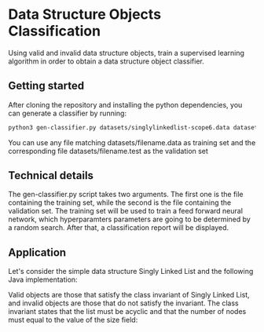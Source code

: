 # Data Structure Objects Classification

Using valid and invalid data structure objects, train a supervised learning algorithm in order to obtain a data structure object classifier.

## Getting started

After cloning the repository and installing the python dependencies, you can generate a classifier by running:

```bash
python3 gen-classifier.py datasets/singlylinkedlist-scope6.data datasets/singlylinkedlist-scope6.test
```

You can use any file matching datasets/filename.data as training set and the corresponding file datasets/filename.test as the validation set

## Technical details

The gen-classifier.py script takes two arguments. The first one is the file containing the training set, while the second is the file containing the validation set. The training set will be used to train a feed forward neural network, which hyperparamters parameters are going to be determined by a random search. After that, a classification report will be displayed.

## Application

Let's consider the simple data structure Singly Linked List and the following Java implementation:

Valid objects are those that satisfy the class invariant of Singly Linked List, and invalid objects are those that do not satisfy the invariant. The class invariant states that the list must be acyclic and that the number of nodes must equal to the value of the size field:




